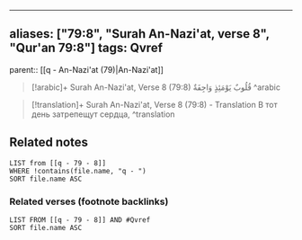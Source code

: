 
---
aliases: ["79:8", "Surah An-Nazi'at, verse 8", "Qur'an 79:8"]
tags: Qvref
---

parent:: [[q - An-Nazi'at (79)|An-Nazi'at]]

> [!arabic]+ Surah An-Nazi'at, Verse 8 (79:8)
> <span class="quran-arabic">قُلُوبٌ يَوْمَئِذٍ وَاجِفَةٌ</span>
^arabic

> [!translation]+ Surah An-Nazi'at, Verse 8 (79:8) - Translation
> В тот день затрепещут сердца,
^translation



## Related notes
```dataview
LIST from [[q - 79 - 8]]
WHERE !contains(file.name, "q - ")
SORT file.name ASC
```

### Related verses (footnote backlinks)
```dataview
LIST FROM [[q - 79 - 8]] AND #Qvref
SORT file.name ASC
```

